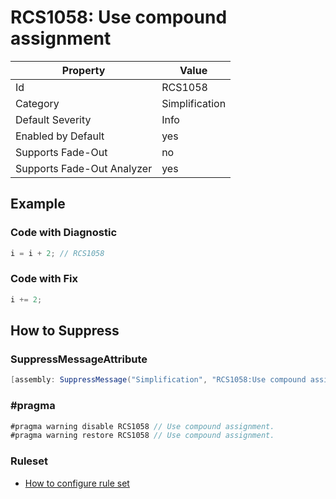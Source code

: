 # RCS1058: Use compound assignment

Property | Value
--- | ---
Id|RCS1058
Category|Simplification
Default Severity|Info
Enabled by Default|yes
Supports Fade\-Out|no
Supports Fade\-Out Analyzer|yes

## Example

### Code with Diagnostic

```csharp
i = i + 2; // RCS1058
```

### Code with Fix

```csharp
i += 2;
```

## How to Suppress

### SuppressMessageAttribute

```csharp
[assembly: SuppressMessage("Simplification", "RCS1058:Use compound assignment.", Justification = "<Pending>")]
```

### \#pragma

```csharp
#pragma warning disable RCS1058 // Use compound assignment.
#pragma warning restore RCS1058 // Use compound assignment.
```

### Ruleset

* [How to configure rule set](../HowToConfigureAnalyzers.md)
